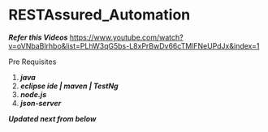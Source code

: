 # RESTAssured_Automation

***Refer this Videos***
https://www.youtube.com/watch?v=oVNbaBlrhbo&list=PLhW3qG5bs-L8xPrBwDv66cTMlFNeUPdJx&index=1

Pre Requisites

1. ***java***
2. ***eclipse ide | maven | TestNg***
3. ***node.js***
4. ***json-server***

___Updated next from below___
